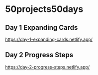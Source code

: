 # 50projects50days

## Day 1 Expanding Cards
https://day-1-expanding-cards.netlify.app/
## Day 2 Progress Steps
https://day-2-progress-steps.netlify.app/

